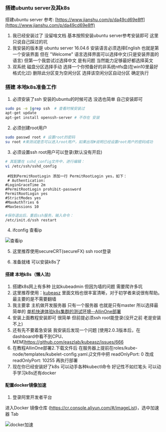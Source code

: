 
### 搭建ubuntu server及其k8s
搭建ubuntu server 参考: [https://www.jianshu.com/p/da49cd69e8ff](https://www.jianshu.com/p/da49cd69e8ff)

1. 我已经安装过了 没留啥文档 基本按照安装ubuntu server参考安装即可 这里只说自己踩过的坑
2. 我安装的版本是 ubuntu server 16.04.6 安装语言必须选择English 也就是第一个安装界面 
但在 "Welcome" 语言选择界面可以选择中文(只是安装界面的语言) 但第一个我尝试过选择中文 是有问题 当然能力足够最好都选择英文
3. 双系统 磁盘分区选择手动  选择一个你预备好的非系统ntfs盘(在win10里最好格式化过) 删除此分区变为空闲分区 选择该空闲分区自动分区 确定执行

### 搭建 本地k8s准备工作
1. 必须安装了ssh 安装的ubuntu的时候可选 没选也简单 自己安装即可
 
```bash
sudo ps -e |grep ssh  # 查看时候安装过
apt-get update 
apt-get install openssh-server # 不存在 安装
```

2. 必须创建root用户 
 
```bash
sudo passwd root # 设置root的密码
su root #来测试是否可以进入root用户，如果出现#说明已经设置root用户的密码成功
```
3. 必须设置ssh root用户可以登录(默认没有开启)

```bash
# 其配置在 sshd_config文件中，进行编辑：
vi /etc/ssh/sshd_config
```
```angular2html
 #找到PermitRootLogin 添加一行 PermitRootLogin yes，如下：
 # Authentication:
#LoginGraceTime 2m
#PermitRootLogin prohibit-password
PermitRootLogin yes
#StrictModes yes
#MaxAuthTries 6
#MaxSessions 10
```
```bash
#保存退出后，重启ssh服务，输入命令：  
/etc/init.d/ssh restart
```

4. ifconfig 查看ip

![查看ip](http://www.vonchange.com/doc/image/ip.png)

5. 这里推荐使用secureCRT(secureFX) ssh root登录

6. 准备就绪 可以安装k8s了

#### 搭建 本地k8s（懒人法)

1. 搭建k8s网上有多种 比如kubeadmin 但因为墙的问题 需要爬许多坑 
2. 这里推荐使用：[kubeasz](https://github.com/easzlab/kubeasz) 里面文档也很丰富清晰，对于初学者来说很有帮助。最主要的是不需要翻墙 
3. 我主要拿 主机做开发服务器 只有一个服务器 也就是只有master 所以选择最简单的 [单机快速体验k8s集群的测试环境--AllinOne部署](https://github.com/easzlab/kubeasz/blob/master/docs/setup/quickStart.md)
4. 安装上面教程安装即可 很简单 但前提必须ssh root能登录(没开之前 老是安装不上)
5. 还有先不要着急安装 我安装后发现一个问题 [使用2.0.3版本后，在dashboard中看不到CPU、MEM]https://github.com/easzlab/kubeasz/issues/666
6. 在教程AllinOne部署2.下载文件后 在服务器上提前在roles/kube-node/templates/kubelet-config.yaml.j2文件中把 readOnlyPort: 0 改成 readOnlyPort: 10255 再执行部署
7. 现在你已经安装好了k8s 可以动手各种kubectl命令 好记性不如烂笔头 可以动手学习k8s还有docker

#### 配置docker镜像加速


1. 登录阿里开发者平台

进入Docker 镜像仓库 (https://cr.console.aliyun.com/#/imageList)，选中加速器 Tab

![docker加速](https://img-blog.csdnimg.cn/20200704172507482.png?x-oss-process=image/watermark,type_ZmFuZ3poZW5naGVpdGk,shadow_10,text_aHR0cHM6Ly9ibG9nLmNzZG4ubmV0L2ZjeTUyMzQ3,size_16,color_FFFFFF,t_70)





